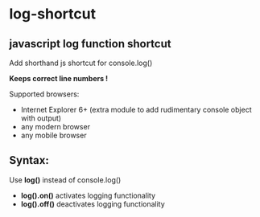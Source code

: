 # log-shortcut

## javascript log function shortcut
Add shorthand js shortcut for console.log()

**Keeps correct line numbers !**

Supported browsers:
- Internet Explorer 6+
  (extra module to add rudimentary console object with output)
- any modern browser
- any mobile browser


## Syntax:
Use **log()** instead of console.log()

- **log().on()**   activates logging functionality
- **log().off()**  deactivates logging functionality
